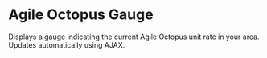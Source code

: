 # Agile Octopus Gauge
 Displays a gauge indicating the current Agile Octopus unit rate in your area. Updates automatically using AJAX.

